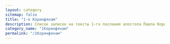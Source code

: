 ```yaml
---
layout: category
sitemap: false
title: "1-е Коринфянам"
description: Список записок на тексты 1-го послания апостола Павла Коринфянам
category_name: "1Коринфянам"
permalink: "/1Коринфянам"
---
```

